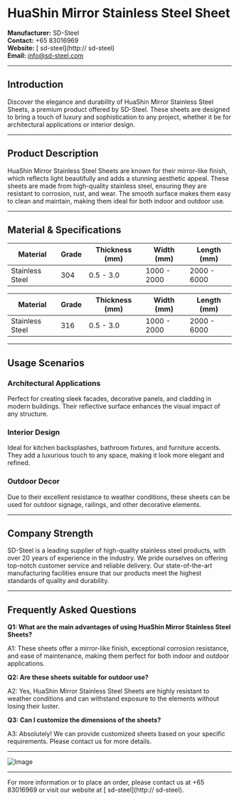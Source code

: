 # HuaShin Mirror Stainless Steel Sheet

**Manufacturer:** SD-Steel  
**Contact:** +65 83016969  
**Website:** [ sd-steel](http:// sd-steel)  
**Email:** info@sd-steel.com

---

## Introduction

Discover the elegance and durability of HuaShin Mirror Stainless Steel Sheets, a premium product offered by SD-Steel. These sheets are designed to bring a touch of luxury and sophistication to any project, whether it be for architectural applications or interior design.

---

## Product Description

HuaShin Mirror Stainless Steel Sheets are known for their mirror-like finish, which reflects light beautifully and adds a stunning aesthetic appeal. These sheets are made from high-quality stainless steel, ensuring they are resistant to corrosion, rust, and wear. The smooth surface makes them easy to clean and maintain, making them ideal for both indoor and outdoor use.

---

## Material & Specifications

| **Material** | **Grade** | **Thickness (mm)** | **Width (mm)** | **Length (mm)** |
|--------------|-----------|--------------------|----------------|-----------------|
| Stainless Steel | 304 | 0.5 - 3.0 | 1000 - 2000 | 2000 - 6000 |

| **Material** | **Grade** | **Thickness (mm)** | **Width (mm)** | **Length (mm)** |
|--------------|-----------|--------------------|----------------|-----------------|
| Stainless Steel | 316 | 0.5 - 3.0 | 1000 - 2000 | 2000 - 6000 |

---

## Usage Scenarios

### Architectural Applications
Perfect for creating sleek facades, decorative panels, and cladding in modern buildings. Their reflective surface enhances the visual impact of any structure.

### Interior Design
Ideal for kitchen backsplashes, bathroom fixtures, and furniture accents. They add a luxurious touch to any space, making it look more elegant and refined.

### Outdoor Decor
Due to their excellent resistance to weather conditions, these sheets can be used for outdoor signage, railings, and other decorative elements.

---

## Company Strength

SD-Steel is a leading supplier of high-quality stainless steel products, with over 20 years of experience in the industry. We pride ourselves on offering top-notch customer service and reliable delivery. Our state-of-the-art manufacturing facilities ensure that our products meet the highest standards of quality and durability.

---

## Frequently Asked Questions

**Q1: What are the main advantages of using HuaShin Mirror Stainless Steel Sheets?**

A1: These sheets offer a mirror-like finish, exceptional corrosion resistance, and ease of maintenance, making them perfect for both indoor and outdoor applications.

**Q2: Are these sheets suitable for outdoor use?**

A2: Yes, HuaShin Mirror Stainless Steel Sheets are highly resistant to weather conditions and can withstand exposure to the elements without losing their luster.

**Q3: Can I customize the dimensions of the sheets?**

A3: Absolutely! We can provide customized sheets based on your specific requirements. Please contact us for more details.

---

![Image](https://github.com/user-attachments/assets/2567258e-e124-4816-932d-1809bd27ef0b)

---

For more information or to place an order, please contact us at +65 83016969 or visit our website at [ sd-steel](http:// sd-steel).